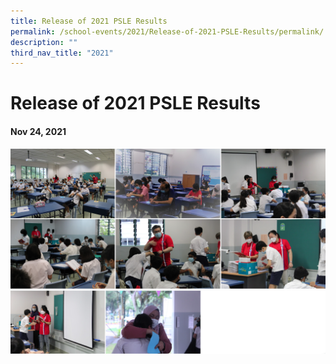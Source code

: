 ```yaml
---
title: Release of 2021 PSLE Results
permalink: /school-events/2021/Release-of-2021-PSLE-Results/permalink/
description: ""
third_nav_title: "2021"
---
```

# Release of 2021 PSLE Results

#### Nov 24, 2021

![](/images/PSLE.png)
![](/images/PSLE2.png)
